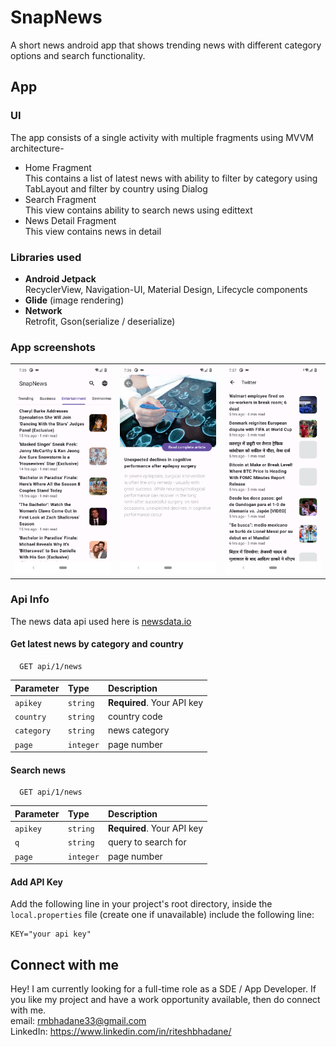 
# SnapNews

A short news android app that shows trending news with different category options and search functionality.

## App

### UI
The app consists of a single activity with multiple fragments using MVVM architecture-  

- Home Fragment  
  This contains a list of latest news with ability to filter by category using TabLayout and filter by country using Dialog
- Search Fragment  
  This view contains ability to search news using edittext
- News Detail Fragment  
  This view contains news in detail

### Libraries used

- **Android Jetpack**  
  RecyclerView, Navigation-UI, Material Design, Lifecycle components
- **Glide** (image rendering)
- **Network**  
  Retrofit, Gson(serialize / deserialize)

### App screenshots
<table>
  <td><img src="https://github.com/REXRITZ/SnapNews/blob/main/app%20ss/page1.png" width="220" /> </td>
  <td><img src="https://github.com/REXRITZ/SnapNews/blob/main/app%20ss/page2.png" width="220" /> </td>
  <td><img src="https://github.com/REXRITZ/SnapNews/blob/main/app%20ss/page3.png" width="220" /> </td>
</table>

### Api Info
The news data api used here is [newsdata.io](https://newsdata.io/docs)

#### Get latest news by category and country

```
  GET api/1/news
```

| Parameter | Type     | Description                |
| :-------- | :------- | :------------------------- |
| `apikey` | `string` | **Required**. Your API key |
| `country` | `string` | country code |
| `category` | `string` | news category |
| `page` | `integer` | page number |

#### Search news

```
  GET api/1/news
```

| Parameter | Type     | Description                       |
| :-------- | :------- | :-------------------------------- |
| `apikey` | `string` | **Required**. Your API key |
| `q` | `string` | query to search for |
| `page` | `integer` | page number |

#### Add API Key
Add the following line in your project's root directory, inside the `local.properties` file (create one if unavailable) include the following line:
```
KEY="your api key"
```

## Connect with me
Hey! I am currently looking for a full-time role as a SDE / App Developer. If you like my project and have a work opportunity available, then do connect with me.    
email: rmbhadane33@gmail.com    
LinkedIn: https://www.linkedin.com/in/riteshbhadane/

